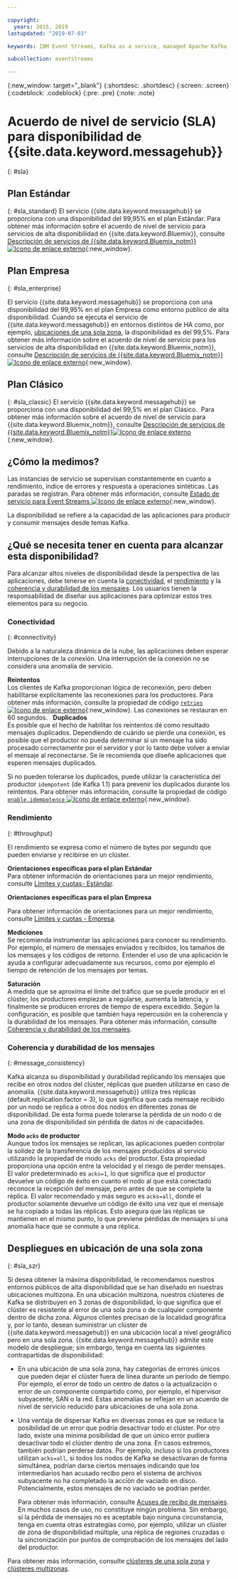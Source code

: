 ```yaml
---

copyright:
  years: 2015, 2019
lastupdated: "2019-07-03"

keywords: IBM Event Streams, Kafka as a service, managed Apache Kafka

subcollection: eventstreams

---
```


{:new_window: target="_blank"}
{:shortdesc: .shortdesc}
{:screen: .screen}
{:codeblock: .codeblock}
{:pre: .pre}
{:note: .note}

# Acuerdo de nivel de servicio (SLA) para disponibilidad de {{site.data.keyword.messagehub}} 
{: #sla}

## Plan Estándar
{: #sla_standard}
El servicio {{site.data.keyword.messagehub}} se proporciona con una disponibilidad del 99,95% en el plan Estándar.
Para obtener más información sobre el acuerdo de nivel de servicio para servicios de alta disponibilidad en {{site.data.keyword.Bluemix}}, consulte [Descripción de servicios de {{site.data.keyword.Bluemix_notm}}![Icono de enlace externo](../../icons/launch-glyph.svg "Icono de enlace externo")](https://www-03.ibm.com/software/sla/sladb.nsf/8bd55c6b9fa8039c86256c6800578854/c4ceb9f019f9eb4c862582f9001b3994/$FILE/i126-6605-16_04-2019_en_US.pdf){:new_window}.


## Plan Empresa
{: #sla_enterprise}

El servicio {{site.data.keyword.messagehub}} se proporciona con una disponibilidad del 99,95% en el plan Empresa como entorno público de alta disponibilidad. Cuando se ejecuta el servicio de {{site.data.keyword.messagehub}} en entornos distintos de HA como, por ejemplo,
[ubicaciones de una sola zona](#sla_szr), la disponibilidad es del 99,5%. 
Para obtener más información sobre el acuerdo de nivel de servicio para los servicios de alta disponibilidad en
{{site.data.keyword.Bluemix_notm}}, consulte
[Descripción de servicios de {{site.data.keyword.Bluemix_notm}}![Icono de enlace externo](../../icons/launch-glyph.svg "Icono de enlace externo")](https://www-03.ibm.com/software/sla/sladb.nsf/8bd55c6b9fa8039c86256c6800578854/c4ceb9f019f9eb4c862582f9001b3994/$FILE/i126-6605-16_04-2019_en_US.pdf){:new_window}.

## Plan Clásico
{: #sla_classic}
El servicio {{site.data.keyword.messagehub}} se proporciona con una disponibilidad del 99,5% en el plan Clásico. 
Para obtener más información sobre el acuerdo de nivel de servicio para {{site.data.keyword.Bluemix_notm}}, consulte [Descripción de servicios de {{site.data.keyword.Bluemix_notm}}![Icono de enlace externo](../../icons/launch-glyph.svg "Icono de enlace externo")](https://www-03.ibm.com/software/sla/sladb.nsf/8bd55c6b9fa8039c86256c6800578854/c4ceb9f019f9eb4c862582f9001b3994/$FILE/i126-6605-16_04-2019_en_US.pdf){:new_window}.

<!--
## What does 99.95% availability mean?
Availability refers to the ability of applications to produce and consume messages from Kafka topics.
-->

## ¿Cómo la medimos?
Las instancias de servicio se supervisan constantemente en cuanto a rendimiento, índice de errores y respuesta a operaciones sintéticas. Las paradas se registran. Para obtener más información, consulte [Estado de servicio para Event Streams ![Icono de enlace externo](../../icons/launch-glyph.svg "Icono de enlace externo")](https://cloud.ibm.com/status?component=messagehub&selected=status){:new_window}.

La disponibilidad se refiere a la capacidad de las aplicaciones para producir y consumir mensajes desde temas Kafka.

## ¿Qué se necesita tener en cuenta para alcanzar esta disponibilidad?
Para alcanzar altos niveles de disponibilidad desde la perspectiva de las aplicaciones, debe tenerse en cuenta la [conectividad](/docs/services/EventStreams?topic=eventstreams-sla#connectivity), el [rendimiento](/docs/services/EventStreams?topic=eventstreams-sla#throughput) y la [coherencia y durabilidad de los mensajes](/docs/services/EventStreams?topic=eventstreams-sla#message_consistency). Los usuarios tienen la responsabilidad de diseñar sus aplicaciones para optimizar estos tres elementos para su negocio.

### Conectividad
{: #connectivity}

Debido a la naturaleza dinámica de la nube, las aplicaciones deben esperar interrupciones de la conexión. Una interrupción de la conexión no se considera una anomalía de servicio.

**Reintentos**<br/>
Los clientes de Kafka proporcionan lógica de reconexión, pero deben habilitarse explícitamente las reconexiones para los productores. Para obtener más información, consulte la propiedad de código [ <code>retries</code> ![Icono de enlace externo](../../icons/launch-glyph.svg "Icono de enlace externo")](http://kafka.apache.org/11/documentation.html#producerconfigs){:new_window}. Las conexiones se restauran en 60 segundos.
 
**Duplicados**<br/>
Es posible que el hecho de habilitar los reintentos dé como resultado mensajes duplicados. Dependiendo de cuándo se pierde una conexión, es posible que el productor no pueda determinar si un mensaje ha sido procesado correctamente por el servidor y por lo tanto debe volver a enviar el mensaje al reconectarse. Se le recomienda que diseñe aplicaciones que esperen mensajes duplicados. 

Si no pueden tolerarse los duplicados, puede utilizar la característica del productor <code>idempotent</code> (de Kafka 1.1) para prevenir los duplicados durante los reintentos. Para obtener más información, consulte la propiedad de código [ <code>enable.idempotence</code> ![Icono de enlace externo](../../icons/launch-glyph.svg "Icono de enlace externo")](http://kafka.apache.org/11/documentation.html#producerconfigs){:new_window}.

### Rendimiento
{: #throughput}

El rendimiento se expresa como el número de bytes por segundo que pueden enviarse y recibirse en un clúster. 

**Orientaciones específicas para el plan Estándar**<br/>
Para obtener información de orientaciones para un mejor rendimiento, consulte [Límites y cuotas- Estándar](/docs/services/EventStreams?topic=eventstreams-kafka_quotas#standard_throughput). 

**Orientaciones específicas para el plan Empresa**<br/>

Para obtener información de orientaciones para un mejor rendimiento, consulte [Límites y cuotas - Empresa](/docs/services/EventStreams?topic=eventstreams-kafka_quotas#enterprise_throughput). 

**Mediciones**<br/>
Se recomienda instrumentar las aplicaciones para conocer su rendimiento. Por ejemplo, el número de mensajes enviados y recibidos, los tamaños de los mensajes y los códigos de retorno. Entender el uso de una aplicación le ayuda a configurar adecuadamente sus recursos, como por ejemplo el tiempo de retención de los mensajes por temas.

**Saturación**<br/>
A medida que se aproxima el límite del tráfico que se puede producir en el clúster, los productores empiezan a regularse, aumenta la latencia, y finalmente se producen errores de tiempo de espera excedido. Según la configuración, es posible que también haya repercusión en la coherencia y la durabilidad de los mensajes. Para obtener más información, consulte [Coherencia y durabilidad de los mensajes](/docs/services/EventStreams?topic=eventstreams-sla#message_consistency).

### Coherencia y durabilidad de los mensajes
{: #message_consistency}

Kafka alcanza su disponibilidad y durabilidad replicando los mensajes que recibe en otros nodos del clúster, réplicas que pueden utilizarse en caso de anomalía. {{site.data.keyword.messagehub}} utiliza tres réplicas (default.replication.factor = 3), lo que significa que cada mensaje recibido por un nodo se replica a otros dos nodos en diferentes zonas de disponibilidad. De esta forma puede tolerarse la pérdida de un nodo o de una zona de disponibilidad sin pérdida de datos ni de capacidades.

**Modo <code>acks</code> de productor**<br/>
Aunque todos los mensajes se replican, las aplicaciones pueden controlar la solidez de la transferencia de los mensajes producidos al servicio utilizando la propiedad de modo <code>acks</code> del productor. Esta propiedad proporciona una opción entre la velocidad y el riesgo de perder mensajes. El valor predeterminado es <code>acks=1</code>, lo que significa que el productor devuelve un código de éxito en cuanto el nodo al que está conectado reconoce la recepción del mensaje, pero antes de que se complete la réplica. El valor recomendado y más seguro es <code>acks=all</code>, donde el productor solamente devuelve un código de éxito una vez que el mensaje se ha copiado a todas las réplicas. Esto asegura que las réplicas se mantienen en el mismo punto, lo que previene pérdidas de mensajes si una anomalía hace que se conmute a una réplica.

## Despliegues en ubicación de una sola zona
{: #sla_szr}

Si desea obtener la máxima disponibilidad, le recomendamos nuestros entornos públicos de alta disponibilidad que se han diseñado en nuestras ubicaciones multizona. En una ubicación multizona, nuestros clústeres de Kafka se distribuyen en 3 zonas de disponibilidad, lo que significa que el clúster es resistente al error de una sola zona o de cualquier componente dentro de dicha zona.
Algunos clientes precisan de la localidad geográfica y, por lo tanto, desean suministrar un clúster de {{site.data.keyword.messagehub}} en una ubicación local a nivel geográfico pero en una sola zona. {{site.data.keyword.messagehub}} admite este modelo de despliegue; sin embargo, tenga en cuenta las siguientes contrapartidas de disponibilidad:
* En una ubicación de una sola zona, hay categorías de errores únicos que pueden dejar el clúster fuera de línea durante un período de tiempo. Por ejemplo, el error de todo un centro de datos o la actualización o error de un componente compartido como, por ejemplo, el hipervisor subyacente, SAN o la red. Estas anomalías se reflejan en un acuerdo de nivel de servicio reducido para ubicaciones de una sola zona.
* Una ventaja de dispersar Kafka en diversas zonas es que se reduce la posibilidad de un error que podría desactivar todo el clúster. Por otro lado, existe una mínima posibilidad de que un único error pudiera desactivar todo el clúster dentro de una zona. En casos extremos, también podrían perderse datos. Por ejemplo, incluso si los productores utilizan <code>acks=all</code>, si todos los nodos de Kafka se desactivaran de forma simultánea, podrían darse ciertos mensajes indicando que los intermediarios han acusado recibo pero el sistema de archivos subyacente no ha completado la acción de vaciado en disco. Potencialmente, estos mensajes de no vaciado se podrían perder. 

    Para obtener más información, consulte [Acuses de recibo de mensajes](/docs/services/EventStreams?topic=eventstreams-producing_messages#message_acknowledgments). En muchos casos de uso, no constituye ningún problema. Sin embargo, si la pérdida de mensajes no es aceptable bajo ninguna circunstancia, tenga en cuenta otras estrategias como, por ejemplo, utilizar un clúster de zona de disponibilidad múltiple, una réplica de regiones cruzadas o la sincronización por puntos de comprobación de los mensajes del lado del productor.

Para obtener más información, consulte [clústeres de una sola zona](/docs/containers?topic=containers-regions-and-zones#regions_single_zone) y [clústeres multizonas](/docs/containers?topic=containers-regions-and-zones#regions_multizone).
